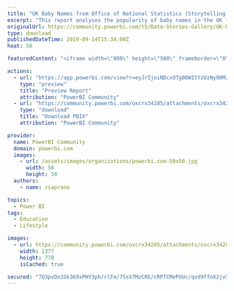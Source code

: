 ```yaml
---
title: "UK Baby Names from Office of National Statistics (Storytelling example)"
excerpt: "This report analyses the popularity of baby names in the UK from 1904 to 2017. The data source is a simple file of names and associated rank in each"
originalUrl: https://community.powerbi.com/t5/Data-Stories-Gallery/UK-Baby-Names-from-Office-of-National-Statistics-Storytelling/m-p/792472
type: download
publishedDateTime: 2019-09-14T15:34:00Z
heat: 50

featuredContent: "<iframe width=\"800\" height=\"500\" frameborder=\"0\" src=\"https://app.powerbi.com/view?r=eyJrIjoiNDcxOTg0OWItYzUzNy00MzFiLWJiMjYtNTNmYTNmNDA3NzYyIiwidCI6IjBjNzk5ZDM4LTQ3NjQtNDJiYy1iNGZmLTIzYmViYTljN2ZlMiIsImMiOjh9\"></iframe>"

actions:
  - url: "https://app.powerbi.com/view?r=eyJrIjoiNDcxOTg0OWItYzUzNy00MzFiLWJiMjYtNTNmYTNmNDA3NzYyIiwidCI6IjBjNzk5ZDM4LTQ3NjQtNDJiYy1iNGZmLTIzYmViYTljN2ZlMiIsImMiOjh9"
    type: "preview"
    title: "Preview Report"
    attribution: "PowerBI Community"
  - url: "https://community.powerbi.com/oxcrx34285/attachments/oxcrx34285/DataStoriesGallery/2996/2/Baby%20Names%20With%20Storytelling.pbix"
    type: "download"
    title: "Download PBIX"
    attribution: "PowerBI Community"

provider:
  name: PowerBI Community
  domain: powerbi.com
  images:
    - url: /assets/images/organizations/powerbi.com-50x50.jpg
      width: 50
      height: 50
  authors:
    - name: rsaprano

topics:
  - Power BI
tags:
  - Education
  - Lifestyle

images:
  - url: https://community.powerbi.com/oxcrx34285/attachments/oxcrx34285/DataStoriesGallery/2996/1/Baby%20Names%20Thumbnail.png
    width: 1377
    height: 778
    isCached: true

secured: "7O3pvDo3Sk369xPHY3ph/rlFm/7SsX7MzCRE/cRPTCMePGUc/qvd9ffnX2jv56o5vq36IpYo1FHFVn5NbngBkCfmWqaZGiR3d7bEaJ6FFCP9IbY3h8iVVugb0TUnfUtvdecR8IlWzsX13owzh669gNSboG2PmDIY3gRwr0xDuhBLcIwK1z7BeRrh+3cxy/LiYPeay5fAFhWKf97eKWHO5Ps2XuK9Ct9Yvwpo3mD7pKGSzM9e/hI5basSM236Rdv/BD9hxw20wZU94D4Wx+9D4g9BX6prsYFMBnSdgFWSBLjzyADF3WFoDI0M4qQJZv4tRMesrY3QDXovFCEirvE5/urpjXwGmwgBKpntbRNkhhJIoAaZvQgELssAZBgWXJAKzUmBk3cTRchbCiK7NS0b7biPb9+K6Js1yPKMTV0P7rtvCuNt5WYEI6XT6D2UTNGM;XsSwDH4uok0ChhS2XbVZww=="
---
```



